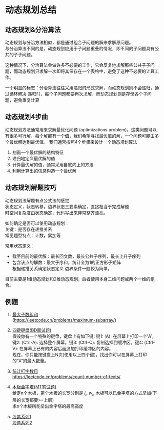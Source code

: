 # 动态规划总结

## 动态规划&分治算法
动态规划与分治方法相似，都是通过组合子问题的解来求解原问题。  
与分治算法不同的是，动态规划应用于子问题重叠的情况，即不同的子问题具有公共的子子问题。  

这种情况下，分治算法会做许多不必要的工作，它会反复地求解那些公共子子问题，而动态规划只求解一次即将其保存在一个表格中，避免了这种不必要的计算工作。

一个明显的标志：分治算法往往采用递归的形式求解，而动态规划则不会递归，通过循环解决
递归时，每个子问题都要再次求解，而动态规划则是存储各个子问题，避免重复计算

## 动态规划4步曲
动态规划方法通常用来求解最优化问题 (optimizations problem)，这类问题可以有很多可行解，每个解都有一个值，我们希望寻找最优值的解，一个问题可能由多个最优解达到最优值。
我们通常按照4个步骤来设计一个动态规划算法
1. 刻画一个最优解的结构特征
2. 递归地定义最优解的值
3. 计算最优解的值，通常采用自底向上的方法
4. 利用计算出的信息构造一个最优解

## 动态规划解题技巧
动态规划法解题有点公式法的感觉  
状态定义，状态转移，边界状态三要素确定，直接相当于完成解题   
时空间复杂度由状态确定，代码写出来非常整齐漂亮。  

如何确定是否可以使用动态规划：  
关键：是否存在递推关系  
常见题型特点：计数，累加等  
 
常用状态定义：  
- 截至目前的最优解：最长回文数，最长公共子序列，最长上升子序列  
- 包含该点的解数：最大子序和，统计全为1的正方形子矩阵  
根据递推关系确定状态定义
边界条件一般较为简单。

目前主要是1维动态规划和2维动态规划，后者使用本身二维问题或两个一维的组合。

## 例题

1. [最大子数组和](./maxSubArray.py)  
   (https://leetcode.cn/problems/maximum-subarray/)

2. [四键键盘(BD面试题)](./fourKeysKeyboard.py)  
   假设你有一个特殊的键盘，键盘上有如下键: 键1: (A): 在屏幕上打印一个’A’。键2: (Ctrl-A): 选择整个屏幕。键3: (Ctrl-C): 复制选择到缓冲区。键4: (Ctrl-V): 在屏幕上已有的内容后面追加打印缓冲区的内容。  
   现在，你只能按键盘上N次(使用以上四个键)，找出你可以在屏幕上打印的“A”的最大数量。  

3. [统计打字数目](./countText.py)  
   https://leetcode.cn/problems/count-number-of-texts/

4. [木板金字塔(MT笔试题)](./boardPyramid.py)  
   给定n个木板，第个木板的长宽分别是 $l_i$, $w_i$, 木板可以已金字塔的方式垒加(下层的长宽都要>=上层)  
   求n个木板所能垒出金字塔的最高高度    

5. [股票系列1](./maxProfit.py)  
   [股票系列2](./maxProfit2.py)
